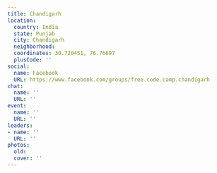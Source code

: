 ```yaml
---
title: Chandigarh
location:
  country: India
  state: Punjab
  city: Chandigarh
  neighborhood: 
  coordinates: 30.720451, 76.76697
  plusCode: ''
social:
  name: Facebook
  URL: https://www.facebook.com/groups/free.code.camp.chandigarh
chat:
  name: ''
  URL: ''
event:
  name: ''
  URL: ''
leaders:
- name: ''
  URL: ''
photos:
  old: 
  cover: ''
---
```

